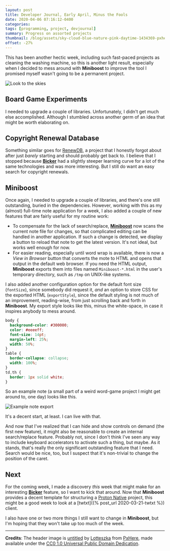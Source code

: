 ```yaml
---
layout: post
title: Developer Journal, Early April, Minus the Fools
date: 2020-04-06 07:16:12-0400
categories:
tags: [programming, project, devjournal]
summary: Progress on assorted projects
thumbnail: /blog/assets/sky-cloud-blue-nature-pink-daytime-1434369-pxhere.com.png
offset: -27%
---
```


This has been another hectic week, including such fast-paced projects as cleaning the washing machine, so this is another light result, especially when I decided to mess around with **Miniboost** to improve the tool I promised myself wasn't going to be a permanent project.

![Look to the skies](/blog/assets/sky-cloud-blue-nature-pink-daytime-1434369-pxhere.com.png "Look to the skies")

## Board Game Experiments

I needed to upgrade a couple of libraries.  Unfortunately, I didn't get much else accomplished.  Although I stumbled across another germ of an idea that might be worth elaborating on.

## Copyright Renewal Database

Something similar goes for [RenewDB](https://github.com/jcolag/RenewDB), a project that I honestly forgot about after just *barely* starting and should probably get back to.  I believe that I stopped because [**Bicker**](/blog/tag/bicker) had a slightly steeper learning curve for a lot of the same technologies and was more interesting.  But I still do want an easy search for copyright renewals.

## Miniboost

Once again, I needed to upgrade a couple of libraries, and there's one still outstanding, buried in the dependencies.  However, working with this as my (almost) full-time note application for a week, I also added a couple of new features that are fairly useful for my routine work:

 * To compensate for the lack of search/replace, [**Miniboost**](https://github.com/jcolag/Miniboost) now scans the current note file for changes, so that complicated editing can be handled in another application.  If such a change is detected, we display a button to reload that note to get the latest version.  It's not ideal, but works well enough for now.
 * For easier reading, especially until word wrap is available, there is now a *View in Browser* button that converts the mote to HTML and opens that output in the default web browser.  If you need the HTML output, **Miniboost** exports them into files named `Miniboost-*.html` in the user's temporary directory, such as `/tmp` on UNIX-like systems.

I also added another configuration option for the default font size (`fontSize`), since somebody did request it, *and* an option to store CSS for the exported HTML (`exportStyle`), since the default styling is not much of an improvement, reading-wise, from just scrolling back and forth in **Miniboost**.  My export style looks like this, minus the white-space, in case it inspires anybody to mess around.

```css
body {
  background-color: #300000;
  color: #eeeeff;
  font-size: 14pt;
  margin-left: 25%;
  width: 50%;
}
table {
  border-collapse: collapse;
  width: 100%;
}
td,th {
  border: 1px solid white;
}
```

So an example note (a small part of a weird word-game project I might get around to, one day) looks like this.

![Example note export](/blog/assets/Miniboost-Letter-Frequencies-Example.png "Example note export")

It's a decent start, at least.  I can live with that.

And now that I've realized that I can hide and show controls on demand (the first new feature), it might also be reasonable to create an internal search/replace feature.  Probably not, since I don't think I've seen any way to include keyboard accelerators to activate such a thing, but maybe.  As it stands, that's really the only significant outstanding feature that I need.  Search would be nice, too, but I suspect that it's non-trivial to change the position of the caret.

## Next

For the coming week, I made a discovery *this* week that might make for an interesting [**Bicker**](/blog/tag/bicker) feature, so I want to kick that around.  Now that **Miniboost** provides a decent template for structuring a [Proton Native](https://proton-native.js.org/#/) project, this might be a good week to look at a [twtxt]({% post_url 2020-03-21-twtxt %}) client.

I also have one or two more things I still want to change in **Miniboost**, but I'm hoping that they won't take up too much of the week.

* * *

**Credits**: The header image is [untitled](https://pxhere.com/en/photo/1434369) by [Lotteszka](https://pxhere.com/en/photographer/995459) from [PxHere](https://pxhere.com), made available under the [CC0 1.0 Universal Public Domain Dedication](https://creativecommons.org/publicdomain/zero/1.0/).
